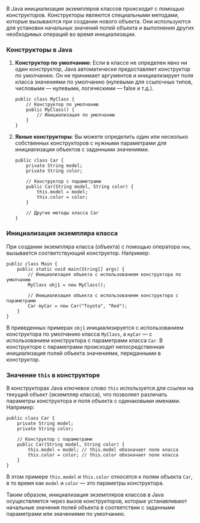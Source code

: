 В Java инициализация экземпляров классов происходит с помощью конструкторов. Конструкторы являются специальными методами, которые вызываются при создании нового объекта. Они используются для установки начальных значений полей объекта и выполнения других необходимых операций во время инициализации.

### Конструкторы в Java

1. **Конструктор по умолчанию**: Если в классе не определен явно ни один конструктор, Java автоматически предоставляет конструктор по умолчанию. Он не принимает аргументов и инициализирует поля класса значениями по умолчанию (нулевыми для ссылочных типов, числовыми — нулевыми, логическими — false и т.д.).

   ```
   public class MyClass {
       // Конструктор по умолчанию
       public MyClass() {
           // Инициализация по умолчанию
       }
   }
   ```

2. **Явные конструкторы**: Вы можете определить один или несколько собственных конструкторов с нужными параметрами для инициализации объектов с заданными значениями.

   ```
   public class Car {
       private String model;
       private String color;
       
       // Конструктор с параметрами
       public Car(String model, String color) {
           this.model = model;
           this.color = color;
       }
       
       // Другие методы класса Car
   }
   ```

### Инициализация экземпляра класса

При создании экземпляра класса (объекта) с помощью оператора `new`, вызывается соответствующий конструктор. Например:

```
public class Main {
    public static void main(String[] args) {
        // Инициализация объекта с использованием конструктора по умолчанию
        MyClass obj1 = new MyClass();
        
        // Инициализация объекта с использованием конструктора с параметрами
        Car myCar = new Car("Toyota", "Red");
    }
}
```

В приведенных примерах `obj1` инициализируется с использованием конструктора по умолчанию класса `MyClass`, а `myCar` — с использованием конструктора с параметрами класса `Car`. В конструкторе с параметрами происходит непосредственная инициализация полей объекта значениями, переданными в конструктор.

### Значение `this` в конструкторе

В конструкторах Java ключевое слово `this` используется для ссылки на текущий объект (экземпляр класса), что позволяет различать параметры конструктора и поля объекта с одинаковыми именами. Например:

```
public class Car {
    private String model;
    private String color;
    
    // Конструктор с параметрами
    public Car(String model, String color) {
        this.model = model; // this.model обозначает поле класса
        this.color = color; // this.color обозначает поле класса
    }
}
```

В этом примере `this.model` и `this.color` относятся к полям объекта `Car`, в то время как `model` и `color` — это параметры конструктора.

Таким образом, инициализация экземпляров классов в Java осуществляется через вызов конструкторов, которые устанавливают начальные значения полей объекта в соответствии с заданными параметрами или значениями по умолчанию.